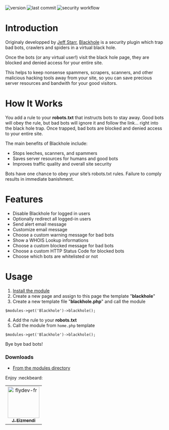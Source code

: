 ![version](https://img.shields.io/github/v/release/flydev-fr/blackhole)
![last commit](https://img.shields.io/github/last-commit/flydev-fr/blackhole/master)
![security workflow](https://github.com/flydev-fr/blackhole/actions/workflows/security.yml/badge.svg?branch=master)

# Introduction

Originaly developped by [Jeff Starr](https://github.com/JeffStarr), [Blackhole](https://perishablepress.com/blackhole-bad-bots/) is a security plugin which trap bad bots, crawlers and spiders in a virtual black hole.

Once the bots (or any virtual user!) visit the black hole page, they are blocked and denied access for your entire site.

This helps to keep nonsense spammers, scrapers, scanners, and other malicious hacking tools away from your site, so you can save precious server resources and bandwith for your good visitors.


# How It Works

You add a rule to your **robots.txt** that instructs bots to stay away. Good bots will obey the rule, but bad bots will ignore it and follow the link... right into the black hole trap. Once trapped, bad bots are blocked and denied access to your entire site.

The main benefits of Blackhole include:

- Stops leeches, scanners, and spammers
- Saves server resources for humans and good bots
- Improves traffic quality and overall site security


Bots have one chance to obey your site’s robots.txt rules. Failure to comply results in immediate banishment.

# Features

- Disable Blackhole for logged in users
- Optionally redirect all logged-in users
- Send alert email message
- Customize email message
- Choose a custom warning message for bad bots
- Show a WHOIS Lookup informations
- Choose a custom blocked message for bad bots
- Choose a custom HTTP Status Code for blocked bots
- Choose which bots are whitelisted or not

# Usage

1. [Install the module](https://modules.processwire.com/install-uninstall/)
2. Create a new page and assign to this page the template "**blackhole**"
3. Create a new template file "**blackhole.php**" and call the module 

 `$modules->get('Blackhole')->blackhole();`

4. Add the rule to your **robots.txt**
5. Call the module from `home.php` template

 `$modules->get('Blackhole')->blackhole();`

Bye bye bad bots!

### Downloads
- [From the modules directory](https://processwire.com/modules/blackhole/)

Enjoy :neckbeard:

<!-- readme: contributors -start -->
<table>
<tr>
    <td align="center">
        <a href="https://github.com/flydev-fr">
            <img src="https://avatars.githubusercontent.com/u/11658616?v=4" width="100;" alt="flydev-fr"/>
            <br />
            <sub><b>J. Eizmendi</b></sub>
        </a>
    </td></tr>
</table>
<!-- readme: contributors -end -->